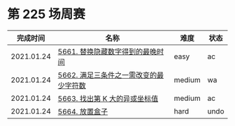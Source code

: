 # 第 225 场周赛

**完成时间**|**名称**|**难度**|**状态**
------------|--------|--------|--------
2021.01.24|[5661. 替换隐藏数字得到的最晚时间](./5661.%20替换隐藏数字得到的最晚时间)|easy|ac
2021.01.24|[5662. 满足三条件之一需改变的最少字符数](./5662.%20满足三条件之一需改变的最少字符数)|medium|wa
2021.01.24|[5663. 找出第 K 大的异或坐标值](./5663.%20找出第%20K%20大的异或坐标值)|medium|ac
2021.01.24|[5664. 放置盒子](./5664.%20放置盒子)|hard|undo
